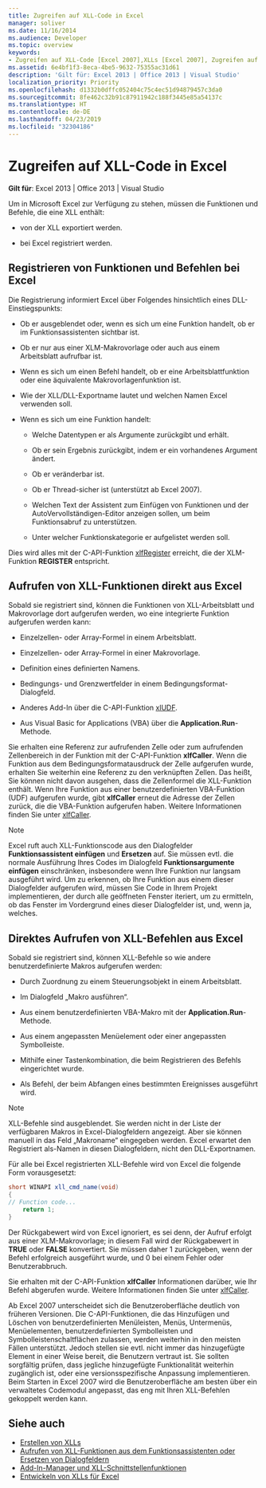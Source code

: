 ```yaml
---
title: Zugreifen auf XLL-Code in Excel
manager: soliver
ms.date: 11/16/2014
ms.audience: Developer
ms.topic: overview
keywords:
- Zugreifen auf XLL-Code [Excel 2007],XLLs [Excel 2007], Zugreifen auf Code, Befehle [Excel 2007], Registrierung, Funktionen [Excel 2007], Registrierung, Aufrufen von XLLs aus Excel, Registrieren von Befehlen [Excel 2007], Registrieren von Funktionen [Excel 2007]
ms.assetid: 6e4bf1f3-8eca-4be5-9632-75355ac31d61
description: 'Gilt für: Excel 2013 | Office 2013 | Visual Studio'
localization_priority: Priority
ms.openlocfilehash: d1332b0dffc052404c75c4ec51d94879457c3da0
ms.sourcegitcommit: 8fe462c32b91c87911942c188f3445e85a54137c
ms.translationtype: HT
ms.contentlocale: de-DE
ms.lasthandoff: 04/23/2019
ms.locfileid: "32304186"
---
```

# <a name="accessing-xll-code-in-excel"></a>Zugreifen auf XLL-Code in Excel

**Gilt für**: Excel 2013 | Office 2013 | Visual Studio 
  
Um in Microsoft Excel zur Verfügung zu stehen, müssen die Funktionen und Befehle, die eine XLL enthält:
  
- von der XLL exportiert werden.
    
- bei Excel registriert werden.
    
## <a name="registering-functions-and-commands-with-excel"></a>Registrieren von Funktionen und Befehlen bei Excel

Die Registrierung informiert Excel über Folgendes hinsichtlich eines DLL-Einstiegspunkts:
  
- Ob er ausgeblendet oder, wenn es sich um eine Funktion handelt, ob er im Funktionsassistenten sichtbar ist.
    
- Ob er nur aus einer XLM-Makrovorlage oder auch aus einem Arbeitsblatt aufrufbar ist.
    
- Wenn es sich um einen Befehl handelt, ob er eine Arbeitsblattfunktion oder eine äquivalente Makrovorlagenfunktion ist.
    
- Wie der XLL/DLL-Exportname lautet und welchen Namen Excel verwenden soll.
    
- Wenn es sich um eine Funktion handelt:
    
  - Welche Datentypen er als Argumente zurückgibt und erhält.
    
  - Ob er sein Ergebnis zurückgibt, indem er ein vorhandenes Argument ändert.
    
  - Ob er veränderbar ist.
    
  - Ob er Thread-sicher ist (unterstützt ab Excel 2007).
    
  - Welchen Text der Assistent zum Einfügen von Funktionen und der AutoVervollständigen-Editor anzeigen sollen, um beim Funktionsabruf zu unterstützen.
    
  - Unter welcher Funktionskategorie er aufgelistet werden soll.
    
Dies wird alles mit der C-API-Funktion [xlfRegister](xlfregister-form-1.md) erreicht, die der XLM-Funktion **REGISTER** entspricht.
  
## <a name="calling-xll-functions-directly-from-excel"></a>Aufrufen von XLL-Funktionen direkt aus Excel

Sobald sie registriert sind, können die Funktionen von XLL-Arbeitsblatt und Makrovorlage dort aufgerufen werden, wo eine integrierte Funktion aufgerufen werden kann:
  
- Einzelzellen- oder Array-Formel in einem Arbeitsblatt.
    
- Einzelzellen- oder Array-Formel in einer Makrovorlage.
    
- Definition eines definierten Namens.
    
- Bedingungs- und Grenzwertfelder in einem Bedingungsformat-Dialogfeld.
    
- Anderes Add-In über die C-API-Funktion [xlUDF](xludf.md).
    
- Aus Visual Basic for Applications (VBA) über die **Application.Run**-Methode. 
    
Sie erhalten eine Referenz zur aufrufenden Zelle oder zum aufrufenden Zellenbereich in der Funktion mit der C-API-Funktion **xlfCaller**. Wenn die Funktion aus dem Bedingungsformatausdruck der Zelle aufgerufen wurde, erhalten Sie weiterhin eine Referenz zu den verknüpften Zellen. Das heißt, Sie können nicht davon ausgehen, dass die Zellenformel die XLL-Funktion enthält. Wenn Ihre Funktion aus einer benutzerdefinierten VBA-Funktion (UDF) aufgerufen wurde, gibt **xlfCaller** erneut die Adresse der Zellen zurück, die die VBA-Funktion aufgerufen haben. Weitere Informationen finden Sie unter [xlfCaller](xlfcaller.md).
  
> [!NOTE]
> Excel ruft auch XLL-Funktionscode aus den Dialogfelder **Funktionsassistent einfügen** und **Ersetzen** auf. Sie müssen evtl. die normale Ausführung Ihres Codes im Dialogfeld **Funktionsargumente einfügen** einschränken, insbesondere wenn Ihre Funktion nur langsam ausgeführt wird. Um zu erkennen, ob Ihre Funktion aus einem dieser Dialogfelder aufgerufen wird, müssen Sie Code in Ihrem Projekt implementieren, der durch alle geöffneten Fenster iteriert, um zu ermitteln, ob das Fenster im Vordergrund eines dieser Dialogfelder ist, und, wenn ja, welches. 
  
## <a name="calling-xll-commands-directly-from-excel"></a>Direktes Aufrufen von XLL-Befehlen aus Excel

Sobald sie registriert sind, können XLL-Befehle so wie andere benutzerdefinierte Makros aufgerufen werden:
  
- Durch Zuordnung zu einem Steuerungsobjekt in einem Arbeitsblatt.
    
- Im Dialogfeld „Makro ausführen“.
    
- Aus einem benutzerdefinierten VBA-Makro mit der **Application.Run**-Methode. 
    
- Aus einem angepassten Menüelement oder einer angepassten Symbolleiste.
    
- Mithilfe einer Tastenkombination, die beim Registrieren des Befehls eingerichtet wurde.
    
- Als Befehl, der beim Abfangen eines bestimmten Ereignisses ausgeführt wird.
    
> [!NOTE]
> XLL-Befehle sind ausgeblendet. Sie werden nicht in der Liste der verfügbaren Makros in Excel-Dialogfeldern angezeigt. Aber sie können manuell in das Feld „Makroname“ eingegeben werden. Excel erwartet den Registriert als-Namen in diesen Dialogfeldern, nicht den DLL-Exportnamen. 
  
Für alle bei Excel registrierten XLL-Befehle wird von Excel die folgende Form vorausgesetzt:
  
```cs
short WINAPI xll_cmd_name(void)
{
// Function code...
    return 1;
}

```

Der Rückgabewert wird von Excel ignoriert, es sei denn, der Aufruf erfolgt aus einer XLM-Makrovorlage; in diesem Fall wird der Rückgabewert in **TRUE** oder **FALSE** konvertiert. Sie müssen daher 1 zurückgeben, wenn der Befehl erfolgreich ausgeführt wurde, und 0 bei einem Fehler oder Benutzerabbruch.
  
Sie erhalten mit der C-API-Funktion **xlfCaller** Informationen darüber, wie Ihr Befehl abgerufen wurde. Weitere Informationen finden Sie unter [xlfCaller](xlfcaller.md).
  
Ab Excel 2007 unterscheidet sich die Benutzeroberfläche deutlich von früheren Versionen. Die C-API-Funktionen, die das Hinzufügen und Löschen von benutzerdefinierten Menüleisten, Menüs, Untermenüs, Menüelementen, benutzerdefinierten Symbolleisten und Symbolleistenschaltflächen zulassen, werden weiterhin in den meisten Fällen unterstützt. Jedoch stellen sie evtl. nicht immer das hinzugefügte Element in einer Weise bereit, die Benutzern vertraut ist. Sie sollten sorgfältig prüfen, dass jegliche hinzugefügte Funktionalität weiterhin zugänglich ist, oder eine versionsspezifische Anpassung implementieren. Beim Starten in Excel 2007 wird die Benutzeroberfläche am besten über ein verwaltetes Codemodul angepasst, das eng mit Ihren XLL-Befehlen gekoppelt werden kann.
  
## <a name="see-also"></a>Siehe auch

- [Erstellen von XLLs](creating-xlls.md)
- [Aufrufen von XLL-Funktionen aus dem Funktionsassistenten oder Ersetzen von Dialogfeldern](how-to-call-xll-functions-from-the-function-wizard-or-replace-dialog-boxes.md)
- [Add-In-Manager und XLL-Schnittstellenfunktionen](add-in-manager-and-xll-interface-functions.md)
- [Entwickeln von XLLs für Excel](developing-excel-xlls.md)



